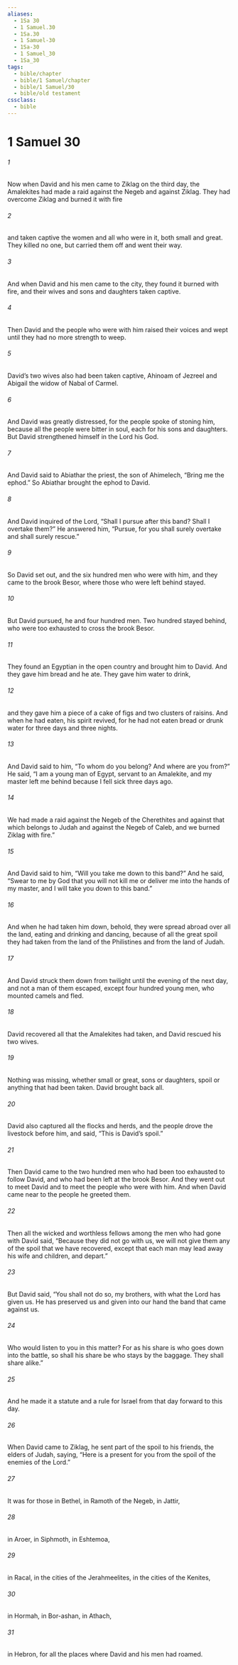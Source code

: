 ```yaml
---
aliases:
  - 1Sa 30
  - 1 Samuel.30
  - 1Sa.30
  - 1 Samuel-30
  - 1Sa-30
  - 1 Samuel_30
  - 1Sa_30
tags:
  - bible/chapter
  - bible/1 Samuel/chapter
  - bible/1 Samuel/30
  - bible/old testament
cssclass:
  - bible
---
```


# 1 Samuel 30

###### 1
Now when David and his men came to Ziklag on the third day, the Amalekites had made a raid against the Negeb and against Ziklag. They had overcome Ziklag and burned it with fire
###### 2
and taken captive the women and all who were in it, both small and great. They killed no one, but carried them off and went their way.
###### 3
And when David and his men came to the city, they found it burned with fire, and their wives and sons and daughters taken captive.
###### 4
Then David and the people who were with him raised their voices and wept until they had no more strength to weep.
###### 5
David’s two wives also had been taken captive, Ahinoam of Jezreel and Abigail the widow of Nabal of Carmel.
###### 6
And David was greatly distressed, for the people spoke of stoning him, because all the people were bitter in soul, each for his sons and daughters. But David strengthened himself in the Lord his God.
###### 7
And David said to Abiathar the priest, the son of Ahimelech, “Bring me the ephod.” So Abiathar brought the ephod to David.
###### 8
And David inquired of the Lord, “Shall I pursue after this band? Shall I overtake them?” He answered him, “Pursue, for you shall surely overtake and shall surely rescue.”
###### 9
So David set out, and the six hundred men who were with him, and they came to the brook Besor, where those who were left behind stayed.
###### 10
But David pursued, he and four hundred men. Two hundred stayed behind, who were too exhausted to cross the brook Besor.
###### 11
They found an Egyptian in the open country and brought him to David. And they gave him bread and he ate. They gave him water to drink,
###### 12
and they gave him a piece of a cake of figs and two clusters of raisins. And when he had eaten, his spirit revived, for he had not eaten bread or drunk water for three days and three nights.
###### 13
And David said to him, “To whom do you belong? And where are you from?” He said, “I am a young man of Egypt, servant to an Amalekite, and my master left me behind because I fell sick three days ago.
###### 14
We had made a raid against the Negeb of the Cherethites and against that which belongs to Judah and against the Negeb of Caleb, and we burned Ziklag with fire.”
###### 15
And David said to him, “Will you take me down to this band?” And he said, “Swear to me by God that you will not kill me or deliver me into the hands of my master, and I will take you down to this band.”
###### 16
And when he had taken him down, behold, they were spread abroad over all the land, eating and drinking and dancing, because of all the great spoil they had taken from the land of the Philistines and from the land of Judah.
###### 17
And David struck them down from twilight until the evening of the next day, and not a man of them escaped, except four hundred young men, who mounted camels and fled.
###### 18
David recovered all that the Amalekites had taken, and David rescued his two wives.
###### 19
Nothing was missing, whether small or great, sons or daughters, spoil or anything that had been taken. David brought back all.
###### 20
David also captured all the flocks and herds, and the people drove the livestock before him, and said, “This is David’s spoil.”
###### 21
Then David came to the two hundred men who had been too exhausted to follow David, and who had been left at the brook Besor. And they went out to meet David and to meet the people who were with him. And when David came near to the people he greeted them.
###### 22
Then all the wicked and worthless fellows among the men who had gone with David said, “Because they did not go with us, we will not give them any of the spoil that we have recovered, except that each man may lead away his wife and children, and depart.”
###### 23
But David said, “You shall not do so, my brothers, with what the Lord has given us. He has preserved us and given into our hand the band that came against us.
###### 24
Who would listen to you in this matter? For as his share is who goes down into the battle, so shall his share be who stays by the baggage. They shall share alike.”
###### 25
And he made it a statute and a rule for Israel from that day forward to this day.
###### 26
When David came to Ziklag, he sent part of the spoil to his friends, the elders of Judah, saying, “Here is a present for you from the spoil of the enemies of the Lord.”
###### 27
It was for those in Bethel, in Ramoth of the Negeb, in Jattir,
###### 28
in Aroer, in Siphmoth, in Eshtemoa,
###### 29
in Racal, in the cities of the Jerahmeelites, in the cities of the Kenites,
###### 30
in Hormah, in Bor-ashan, in Athach,
###### 31
in Hebron, for all the places where David and his men had roamed.


